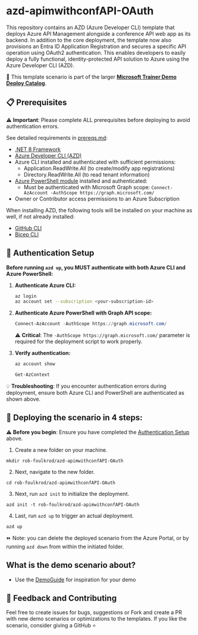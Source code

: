# azd-apimwithconfAPI-OAuth

This repository contains an AZD (Azure Developer CLI) template that deploys Azure API Management alongside a conference API web app as its backend. In addition to the core deployment, the template now also provisions an Entra ID Application Registration and secures a specific API operation using OAuth2 authentication. This enables developers to easily deploy a fully functional, identity-protected API solution to Azure using the Azure Developer CLI (AZD).

💪 This template scenario is part of the larger **[Microsoft Trainer Demo Deploy Catalog](https://aka.ms/trainer-demo-deploy)**.

## 📋 Prerequisites

⚠️ **Important**: Please complete ALL prerequisites before deploying to avoid authentication errors.

See detailed requirements in [prereqs.md](./prereqs.md):

- [.NET 8 Framework](https://dotnet.microsoft.com/en-us/download/dotnet/8.0)
- [Azure Developer CLI (AZD)](https://learn.microsoft.com/en-us/azure/developer/azure-developer-cli/install-azd)
- Azure CLI installed and authenticated with sufficient permissions:
    * Application.ReadWrite.All (to create/modify app registrations)
    * Directory.ReadWrite.All (to read tenant information)
- [Azure PowerShell module](https://learn.microsoft.com/en-us/powershell/azure/install-azps-windows?view=azps-14.1.0&tabs=powershell&pivots=windows-psgallery) installed and authenticated:
    * Must be authenticated with Microsoft Graph scope: `Connect-AzAccount -AuthScope https://graph.microsoft.com/`
- Owner or Contributor access permissions to an Azure Subscription

When installing AZD, the following tools will be installed on your machine as well, if not already installed:
- [GitHub CLI](https://cli.github.com)
- [Bicep CLI](https://learn.microsoft.com/en-us/azure/azure-resource-manager/bicep/install)

## 🔐 Authentication Setup

**Before running `azd up`, you MUST authenticate with both Azure CLI and Azure PowerShell:**

1. **Authenticate Azure CLI:**
   ```bash
   az login
   az account set --subscription <your-subscription-id>
   ```

2. **Authenticate Azure PowerShell with Graph API scope:**
   ```powershell
   Connect-AzAccount -AuthScope https://graph.microsoft.com/
   ```

   ⚠️ **Critical**: The `-AuthScope https://graph.microsoft.com/` parameter is required for the deployment script to work properly.

3. **Verify authentication:**
   ```bash
   az account show
   ```
   ```powershell
   Get-AzContext
   ```

💡 **Troubleshooting**: If you encounter authentication errors during deployment, ensure both Azure CLI and PowerShell are authenticated as shown above.

## 🚀 Deploying the scenario in 4 steps:

⚠️ **Before you begin**: Ensure you have completed the [Authentication Setup](#-authentication-setup) above.

1. Create a new folder on your machine.
```
mkdir rob-foulkrod/azd-apimwithconfAPI-OAuth
```
2. Next, navigate to the new folder.
```
cd rob-foulkrod/azd-apimwithconfAPI-OAuth
```
3. Next, run `azd init` to initialize the deployment.
```
azd init -t rob-foulkrod/azd-apimwithconfAPI-OAuth
```
4. Last, run `azd up` to trigger an actual deployment.
```
azd up
```

⏩ Note: you can delete the deployed scenario from the Azure Portal, or by running ```azd down``` from within the initiated folder.

## What is the demo scenario about?

- Use the [DemoGuide](https://github.com/rob-foulkrod/azd-apimwithconfAPI-OAuth/blob/main/demoguide/apimwithconference.md) for inspiration for your demo

## 💭 Feedback and Contributing
Feel free to create issues for bugs, suggestions or Fork and create a PR with new demo scenarios or optimizations to the templates. 
If you like the scenario, consider giving a GitHub ⭐
 
